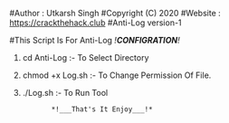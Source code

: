 #Author : Utkarsh Singh
#Copyright (C) 2020
#Website : https://crackthehack.club
#Anti-Log version-1

#This Script Is For Anti-Log
			   *!___CONFIGRATION___!*

1. cd Anti-Log :- To Select Directory

2. chmod +x Log.sh  :- To Change Permission Of File.

3. ./Log.sh :- To Run Tool

		      *!___That's It Enjoy___!*
